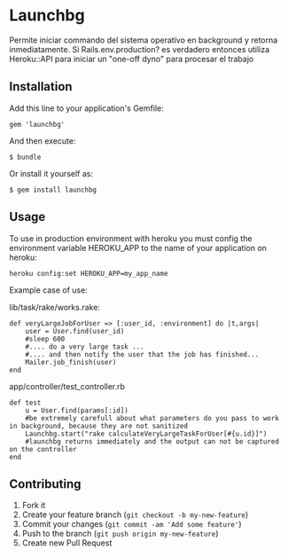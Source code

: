 # Launchbg

Permite iniciar commando del sistema operativo en background y retorna inmediatamente. Si Rails.env.production? es verdadero entonces utiliza Heroku::API para iniciar un "one-off dyno" para procesar el trabajo

## Installation

Add this line to your application's Gemfile:

    gem 'launchbg'

And then execute:

    $ bundle

Or install it yourself as:

    $ gem install launchbg

## Usage

To use in production environment with heroku you must config the environment variable HEROKU_APP to the name of your application on heroku:

`heroku config:set HEROKU_APP=my_app_name`

Example case of use:

lib/task/rake/works.rake:

    def veryLargeJobForUser => [:user_id, :environment] do |t,args|
        user = User.find(user_id)
        #sleep 600
        #.... do a very large task ...
        #.... and then notify the user that the job has finished...
        Mailer.job_finish(user)
    end

    

app/controller/test_controller.rb

    def test
        u = User.find(params[:id])
        #be extremely carefull about what parameters do you pass to work in background, because they are not sanitized
        Launchbg.start("rake calculateVeryLargeTaskForUser[#{u.id}]")
        #launchbg returns immediately and the output can not be captured on the controller
    end


## Contributing

1. Fork it
2. Create your feature branch (`git checkout -b my-new-feature`)
3. Commit your changes (`git commit -am 'Add some feature'`)
4. Push to the branch (`git push origin my-new-feature`)
5. Create new Pull Request

